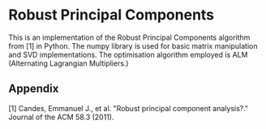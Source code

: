 Robust Principal Components
====

This is an implementation of the Robust Principal Components algorithm from [1] in Python. 
The numpy library is used for basic matrix manipulation and SVD implementations. The optimisation algorithm employed is ALM (Alternating Lagrangian Multipliers.)



Appendix
---
[1] Candes, Emmanuel J., et al. "Robust principal component analysis?." Journal of the ACM 58.3 (2011).
